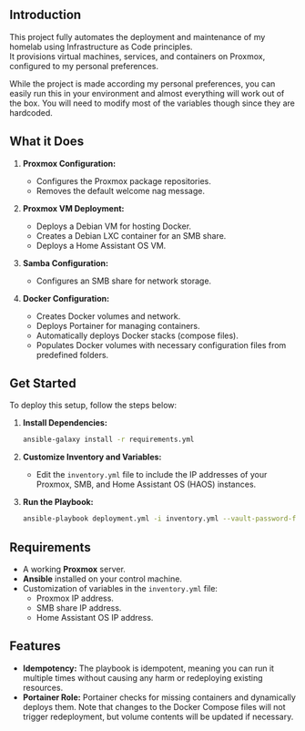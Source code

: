 ## Introduction

This project fully automates the deployment and maintenance of my homelab using Infrastructure as Code principles.  
It provisions virtual machines, services, and containers on Proxmox, configured to my personal preferences.

While the project is made according my personal preferences, you can easily run this in your environment and almost everything will work out of the box. 
You will need to modify most of the variables though since they are hardcoded.

## What it Does

1. **Proxmox Configuration:**
    - Configures the Proxmox package repositories.
    - Removes the default welcome nag message.

2. **Proxmox VM Deployment:**
    - Deploys a Debian VM for hosting Docker.
    - Creates a Debian LXC container for an SMB share.
    - Deploys a Home Assistant OS VM.

3. **Samba Configuration:**
    - Configures an SMB share for network storage.

4. **Docker Configuration:**
    - Creates Docker volumes and network.
    - Deploys Portainer for managing containers.
    - Automatically deploys Docker stacks (compose files).
    - Populates Docker volumes with necessary configuration files from predefined folders.

## Get Started

To deploy this setup, follow the steps below:

1. **Install Dependencies:**
    ```bash
    ansible-galaxy install -r requirements.yml
    ```

2. **Customize Inventory and Variables:**
   - Edit the `inventory.yml` file to include the IP addresses of your Proxmox, SMB, and Home Assistant OS (HAOS) instances.

3. **Run the Playbook:**
    ```bash
    ansible-playbook deployment.yml -i inventory.yml --vault-password-file ~/vault-pass
    ```

## Requirements

- A working **Proxmox** server.
- **Ansible** installed on your control machine.
- Customization of variables in the `inventory.yml` file:
   - Proxmox IP address.
   - SMB share IP address.
   - Home Assistant OS IP address.

## Features
* **Idempotency:** The playbook is idempotent, meaning you can run it multiple times without causing any harm or redeploying existing resources.
* **Portainer Role:** Portainer checks for missing containers and dynamically deploys them. Note that changes to the Docker Compose files will not trigger redeployment, but volume contents will be updated if necessary.

